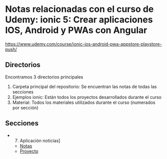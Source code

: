 # Notas relacionadas con el curso de Udemy: ionic 5: Crear aplicaciones IOS, Android y PWAs con Angular

https://www.udemy.com/course/ionic-ios-android-pwa-appstore-playstore-push/

## Directorios

Encontramos 3 directorios principales

1. Carpeta principal del repositorio: Se encuentran las notas de todas las secciones
2. Ejemplos ionic: Están todos los proyectos desarrollados durante el curso
3. Material: Todos los materiales utilizados durante el curso (numerados por sección)

## Secciones

- 7. Aplicación noticias]
  - [Notas](./07.App&#32;noticias.md)
  - [Proyecto](./Ejemplos&#32;ionic/04-noticias)